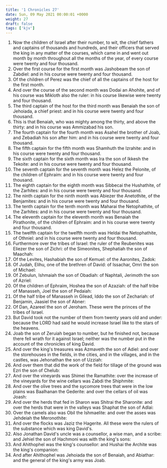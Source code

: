```yaml
---
title: '1 Chronicles 27'
date: Sun, 09 May 2021 00:00:01 +0000
weight: 27
draft: false
tags: ['kjv'] 
---
```


1. Now the children of Israel after their number, to wit, the chief fathers and captains of thousands and hundreds, and their officers that served the king in any matter of the courses, which came in and went out month by month throughout all the months of the year, of every course were twenty and four thousand.
2. Over the first course for the first month was Jashobeam the son of Zabdiel: and in his course were twenty and four thousand.
3. Of the children of Perez was the chief of all the captains of the host for the first month.
4. And over the course of the second month was Dodai an Ahohite, and of his course was Mikloth also the ruler: in his course likewise were twenty and four thousand.
5. The third captain of the host for the third month was Benaiah the son of Jehoiada, a chief priest: and in his course were twenty and four thousand.
6. This is that Benaiah, who was mighty among the thirty, and above the thirty: and in his course was Ammizabad his son.
7. The fourth captain for the fourth month was Asahel the brother of Joab, and Zebadiah his son after him: and in his course were twenty and four thousand.
8. The fifth captain for the fifth month was Shamhuth the Izrahite: and in his course were twenty and four thousand.
9. The sixth captain for the sixth month was Ira the son of Ikkesh the Tekoite: and in his course were twenty and four thousand.
10. The seventh captain for the seventh month was Helez the Pelonite, of the children of Ephraim: and in his course were twenty and four thousand.
11. The eighth captain for the eighth month was Sibbecai the Hushathite, of the Zarhites: and in his course were twenty and four thousand.
12. The ninth captain for the ninth month was Abiezer the Anetothite, of the Benjamites: and in his course were twenty and four thousand.
13. The tenth captain for the tenth month was Maharai the Netophathite, of the Zarhites: and in his course were twenty and four thousand.
14. The eleventh captain for the eleventh month was Benaiah the Pirathonite, of the children of Ephraim: and in his course were twenty and four thousand.
15. The twelfth captain for the twelfth month was Heldai the Netophathite, of Othniel: and in his course were twenty and four thousand.
16. Furthermore over the tribes of Israel: the ruler of the Reubenites was Eliezer the son of Zichri: of the Simeonites, Shephatiah the son of Maachah:
17. Of the Levites, Hashabiah the son of Kemuel: of the Aaronites, Zadok:
18. Of Judah, Elihu, one of the brethren of David: of Issachar, Omri the son of Michael:
19. Of Zebulun, Ishmaiah the son of Obadiah: of Naphtali, Jerimoth the son of Azriel:
20. Of the children of Ephraim, Hoshea the son of Azaziah: of the half tribe of Manasseh, Joel the son of Pedaiah:
21. Of the half tribe of Manasseh in Gilead, Iddo the son of Zechariah: of Benjamin, Jaasiel the son of Abner:
22. Of Dan, Azareel the son of Jeroham. These were the princes of the tribes of Israel.
23. But David took not the number of them from twenty years old and under: because the LORD had said he would increase Israel like to the stars of the heavens.
24. Joab the son of Zeruiah began to number, but he finished not, because there fell wrath for it against Israel; neither was the number put in the account of the chronicles of king David.
25. And over the king's treasures was Azmaveth the son of Adiel: and over the storehouses in the fields, in the cities, and in the villages, and in the castles, was Jehonathan the son of Uzziah:
26. And over them that did the work of the field for tillage of the ground was Ezri the son of Chelub:
27. And over the vineyards was Shimei the Ramathite: over the increase of the vineyards for the wine cellars was Zabdi the Shiphmite:
28. And over the olive trees and the sycomore trees that were in the low plains was Baalhanan the Gederite: and over the cellars of oil was Joash:
29. And over the herds that fed in Sharon was Shitrai the Sharonite: and over the herds that were in the valleys was Shaphat the son of Adlai:
30. Over the camels also was Obil the Ishmaelite: and over the asses was Jehdeiah the Meronothite:
31. And over the flocks was Jaziz the Hagerite. All these were the rulers of the substance which was king David's.
32. Also Jonathan David's uncle was a counsellor, a wise man, and a scribe: and Jehiel the son of Hachmoni was with the king's sons:
33. And Ahithophel was the king's counsellor: and Hushai the Archite was the king's companion:
34. And after Ahithophel was Jehoiada the son of Benaiah, and Abiathar: and the general of the king's army was Joab.
